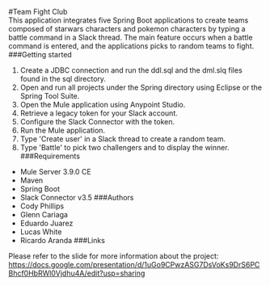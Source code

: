 #Team Fight Club  
This application integrates five Spring Boot applications to create teams composed of starwars characters and pokemon characters by typing a battle command in a Slack thread. The main feature occurs when a battle command is entered, and the applications picks to random teams to fight.
###Getting started
1. Create a JDBC connection and run the ddl.sql and the dml.slq files found in the sql directory. 
1. Open and run all projects under the Spring directory using Eclipse or the Spring Tool Suite.
1. Open the Mule application using Anypoint Studio. 
1. Retrieve a legacy token for your Slack account.
1. Configure the Slack Connector with the token. 
1. Run the Mule application. 
1. Type 'Create user' in a Slack thread to create a random team.
1. Type 'Battle' to pick two challengers and to display the winner. 
###Requirements
- Mule Server 3.9.0 CE
- Maven
- Spring Boot 
- Slack Connector v3.5
###Authors
- Cody Phillips
- Glenn Cariaga
- Eduardo Juarez
- Lucas White 
- Ricardo Aranda
###Links

Please refer to the slide for more information about the project:
https://docs.google.com/presentation/d/1uGo9CPwzASG7DsVoKs9DrS6PCBhcf0HbRWl0Vjdhu4A/edit?usp=sharing
